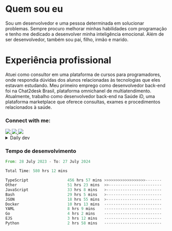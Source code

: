 # Quem sou eu
Sou um desenvolvedor e uma pessoa determinada em solucionar problemas. Sempre procuro melhorar minhas habilidades com programação e tenho me dedicado a desenvolver minha inteligência emocional. Além de ser desenvolvedor, também sou pai, filho, irmão e marido.

# Experiência profissional
Atuei como consultor em uma plataforma de cursos para programadores, onde respondia dúvidas dos alunos relacionadas às tecnologias que eles estavam estudando.
Meu primeiro emprego como desenvolvedor back-end foi na Chat2desk Brasil, plataforma omnichanel de multiatendimento.
Atualmente, trabalho como desenvolvedor back-end na Saúde iD, uma plataforma marketplace que oferece consultas, exames e procedimentos relacionados à saúde.

### Connect with me:
<a href="https://www.linkedin.com/in/theusmoreira" target="_blank" >
<img src="https://img.shields.io/badge/linkedin-%230077B5.svg?&style=for-the-badge&logo=linkedin&logoColor=white ">
</a>
<a href="https://www.instagram.com/matheus.s.moreira/" target="_blank">
<img src="https://img.shields.io/badge/instagram-%23E4405F.svg?&style=for-the-badge&logo=instagram&logoColor=white">
</a>
<a href="mailto:matheussm301@gmail.com"  target="_blank">
<img src="https://img.shields.io/badge/gmail-%23E4405F.svg?&style=for-the-badge&logo=gmail&logoColor=white">
</a>


<details>
  <summary>Daily dev </summary>
<p>
  <a href="https://app.daily.dev/matheussantos"><img src="https://github.com/matheus-santos-moreira/matheus-santos-moreira/blob/master/devcard.svg" width="200" alt="Matheus Santos's Dev Card"/></a>
 </p>
</details>

<h3>Tempo de desenvolvimento</h3>

<!--START_SECTION:waka-->

```rust
From: 28 July 2023 - To: 27 July 2024

Total Time: 580 hrs 12 mins

TypeScript                 456 hrs 57 mins >>>>>>>>>>>>>>>>>>-------   72.35 %
Other                      51 hrs 23 mins  >>-----------------------   08.14 %
JavaScript                 33 hrs 8 mins   >------------------------   05.25 %
Bash                       29 hrs 5 mins   >------------------------   04.61 %
JSON                       18 hrs 55 mins  >------------------------   03.00 %
Docker                     10 hrs 13 mins  -------------------------   01.62 %
YAML                       8 hrs 9 mins    -------------------------   01.29 %
Go                         4 hrs 2 mins    -------------------------   00.64 %
EJS                        3 hrs 12 mins   -------------------------   00.51 %
Python                     2 hrs 58 mins   -------------------------   00.47 %
```

<!--END_SECTION:waka-->
